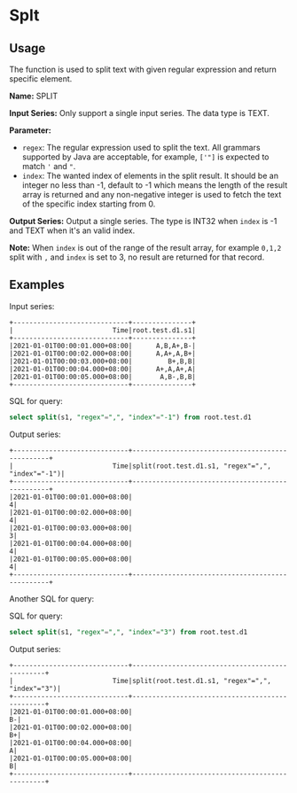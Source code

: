 # Splt

## Usage

The function is used to split text with given regular expression and return specific element.

**Name:** SPLIT

**Input Series:** Only support a single input series. The data type is TEXT.

**Parameter:**

+ `regex`: The regular expression used to split the text. 
  All grammars supported by Java are acceptable, for example, `['"]` is expected to match `'` and `"`.
+ `index`: The wanted index of elements in the split result. 
  It should be an integer no less than -1, default to -1 which means the length of the result array is returned 
  and any non-negative integer is used to fetch the text of the specific index starting from 0.

**Output Series:** Output a single series. The type is INT32 when `index` is -1 and TEXT when it's an valid index.

**Note:** When `index` is out of the range of the result array, for example `0,1,2` split with `,` and `index` is set to 3, 
no result are returned for that record.

## Examples

Input series:

```
+-----------------------------+---------------+
|                         Time|root.test.d1.s1|
+-----------------------------+---------------+
|2021-01-01T00:00:01.000+08:00|      A,B,A+,B-|
|2021-01-01T00:00:02.000+08:00|      A,A+,A,B+|
|2021-01-01T00:00:03.000+08:00|         B+,B,B|
|2021-01-01T00:00:04.000+08:00|      A+,A,A+,A|
|2021-01-01T00:00:05.000+08:00|       A,B-,B,B|
+-----------------------------+---------------+
```

SQL for query:

```sql
select split(s1, "regex"=",", "index"="-1") from root.test.d1
```

Output series:

```
+-----------------------------+-------------------------------------------------+
|                         Time|split(root.test.d1.s1, "regex"=",", "index"="-1")|
+-----------------------------+-------------------------------------------------+
|2021-01-01T00:00:01.000+08:00|                                                4|
|2021-01-01T00:00:02.000+08:00|                                                4|
|2021-01-01T00:00:03.000+08:00|                                                3|
|2021-01-01T00:00:04.000+08:00|                                                4|
|2021-01-01T00:00:05.000+08:00|                                                4|
+-----------------------------+-------------------------------------------------+
```

Another SQL for query:

SQL for query:

```sql
select split(s1, "regex"=",", "index"="3") from root.test.d1
```

Output series:

```
+-----------------------------+------------------------------------------------+
|                         Time|split(root.test.d1.s1, "regex"=",", "index"="3")|
+-----------------------------+------------------------------------------------+
|2021-01-01T00:00:01.000+08:00|                                              B-|
|2021-01-01T00:00:02.000+08:00|                                              B+|
|2021-01-01T00:00:04.000+08:00|                                               A|
|2021-01-01T00:00:05.000+08:00|                                               B|
+-----------------------------+------------------------------------------------+
```